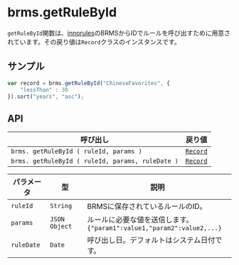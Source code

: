 # brms.getRuleById

`getRuleById`関数は、[innorules](https://www.escco.co.jp/innorules/)のBRMSからIDでルールを呼び出すために用意されています。その戻り値は`Record`クラスのインスタンスです。

## サンプル

```javascript
var record = brms.getRuleById("ChineseFavorites", {
	"lessThan" : 30
}).sort("years", "asc");
```

## API

| 呼び出し | 戻り値 |
|---|---|
| `brms. getRuleById ( ruleId, params )` | [`Record`](record.md) |
| `brms. getRuleById ( ruleId, params, ruleDate )` | [`Record`](record.md) |

| パラメータ | 型 | 説明 |
|---|---|---|
| `ruleId` | `String` | BRMSに保存されているルールのID。 |
| `params` | `JSON Object` | ルールに必要な値を送信します。<br>```{"param1":value1,"param2":value2,...}``` |
| `ruleDate` | `Date` | 呼び出し日。デフォルトはシステム日付です。 |